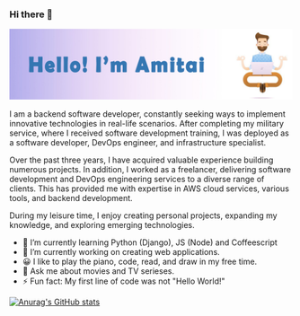 ### Hi there 👋

<!--
**amitai1997/amitai1997** is a ✨ _special_ ✨ repository because its `README.md` (this file) appears on your GitHub profile.

Here are some ideas to get you started:

- 🔭 I’m currently working on ...
- 🌱 I’m currently learning ...
- 👯 I’m looking to collaborate on ...
- 🤔 I’m looking for help with ...
- 💬 Ask me about ...
- 📫 How to reach me: ...
- 😄 Pronouns: ...
- ⚡ Fun fact: ...
-->












![amitai's banner](https://github.com/amitai1997/amitai1997/blob/main/readme.png?raw=true)


I am a backend software developer, constantly seeking ways to implement innovative technologies in real-life scenarios. After completing my military service, where I received software development training, I was deployed as a software developer, DevOps engineer, and infrastructure specialist.

Over the past three years, I have acquired valuable experience building numerous projects. In addition, I worked as a freelancer, delivering software development and DevOps engineering services to a diverse range of clients. This has provided me with expertise in AWS cloud services, various tools, and backend development.

During my leisure time, I enjoy creating personal projects, expanding my knowledge, and exploring emerging technologies.

- 🌱 I’m currently learning Python (Django), JS (Node) and Coffeescript 
- 🔭 I’m currently working on creating web applications.
- 😀 I like to play the piano, code, read, and draw in my free time.
- 💬 Ask me about movies and TV serieses.
- ⚡ Fun fact: My first line of code was not "Hello World!"

[![Anurag's GitHub stats](https://github-readme-stats.vercel.app/api?username=amitai1997)](https://github.com/anuraghazra/github-readme-stats)
